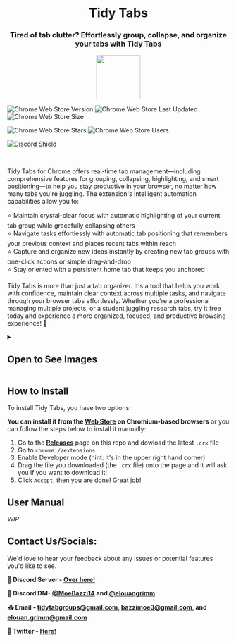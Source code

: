<h1 align="center">Tidy Tabs</h1>
<h3 align="center">Tired of tab clutter? Effortlessly group, collapse, and organize your tabs with Tidy Tabs</h3>

<p align="center">
<a href="https://chromewebstore.google.com/detail/tidy-tab-groups/fohgbkobjdckaapjimleemkolchkmebf">
<img style="height:100px" src="https://user-images.githubusercontent.com/53124886/111952712-34f12300-8aee-11eb-9fdd-ad579a1eb235.png"></img>
</a>
</p>

<img alt="Chrome Web Store Version" src="https://img.shields.io/chrome-web-store/v/fohgbkobjdckaapjimleemkolchkmebf?style=flat"> <img alt="Chrome Web Store Last Updated" src="https://img.shields.io/chrome-web-store/last-updated/fohgbkobjdckaapjimleemkolchkmebf?style=flat"> <img alt="Chrome Web Store Size" src="https://img.shields.io/chrome-web-store/size/fohgbkobjdckaapjimleemkolchkmebf">

<img alt="Chrome Web Store Stars" src="https://img.shields.io/chrome-web-store/stars/fohgbkobjdckaapjimleemkolchkmebf?style=flat"> <img alt="Chrome Web Store Users" src="https://img.shields.io/chrome-web-store/users/fohgbkobjdckaapjimleemkolchkmebf?style=flat">

[![Discord Shield](https://discord.com/api/guilds/1284250086003708025/widget.png?style=shield)](https://discord.gg/aBdAfNfGEv)

<br>

Tidy Tabs for Chrome offers real-time tab management—including comprehensive features for grouping, collapsing, highlighting, and smart positioning—to help you stay productive in your browser, no matter how many tabs you're juggling. The extension's intelligent automation capabilities allow you to:

⭐️ Maintain crystal-clear focus with automatic highlighting of your current tab group while gracefully collapsing others<br>
⭐️ Navigate tasks effortlessly with automatic tab positioning that remembers your previous context and places recent tabs within reach<br>
⭐️ Capture and organize new ideas instantly by creating new tab groups with one-click actions or simple drag-and-drop<br>
⭐️ Stay oriented with a persistent home tab that keeps you anchored

Tidy Tabs is more than just a tab organizer. It's a tool that helps you work with confidence, maintain clear context across multiple tasks, and navigate through your browser tabs effortlessly. Whether you're a professional managing multiple projects, or a student juggling research tabs, try it free today and experience a more organized, focused, and productive browsing experience! 💯

<div>
<details>
<summary><h2>Open to See Images</h2></summary>

<div>
  <img src="https://lh3.googleusercontent.com/mpGgPVTRagPdExl6LDqPWBbmX1-lozCc7a9gJG07wbwUAFXpxT1vL76avfQvSFrQN_LMfhKF4GrtuWlN_e-ww9RzAQ=s1280-w1280-h800" alt="" width="33%"  /><img src="https://lh3.googleusercontent.com/rOALgHclMPGd8szI5g_fxHV86b1VShRfC-hebz30ZXcZ2Z0pvgxeLbPBpMS-9kdqzyJcLGVdfDOyKieGxs3GhxwbULk=s1280-w1280-h800" alt="" width="33%"  />
  
  <img src="https://lh3.googleusercontent.com/S9K5_Vr6mrK75mOlioFZHq8vfleH7w-3wux_DOrjipgNVsK5hp7hJSLpLVu9ustKI2WSWHuQqhp2OUxPADkqS1FoV1c=s1280-w1280-h800" alt="" width="33%"  /><img src="https://lh3.googleusercontent.com/vf3NYFV1TwOXxvVqHAUP5dd6zySSeCWgHIqlV-DQN3okj3eRKkbX2adtF0p2PWRIPEFGAczsDJNcesKD_zAvvK6AwO4=s1280-w1280-h800" alt="" width="33%"  />
</div>
</details>
</div>

## How to Install

To install Tidy Tabs, you have two options:

**You can install it from the [Web Store](https://chromewebstore.google.com/detail/tidy-tab-groups/fohgbkobjdckaapjimleemkolchkmebf) on Chromium-based browsers** or you can follow the steps below to install it manually: 

1. Go to the **[Releases](https://github.com/TidyTabGroups/TidyTabGroups/releases)** page on this repo and dowload the latest `.crx` file
2. Go to `chrome://extensions`
3. Enable Developer mode (hint: it's in the upper right hand corner)
4. Drag the file you downloaded (the `.crx` file) onto the page and it will ask you if you want to download it!
5. Click `Accept`, then you are done! Great job!

## User Manual

*WIP*

## Contact Us/Socials:

We'd love to hear your feedback about any issues or potential features you'd like to see. 

**💬 Discord Server - [Over here!](https://discord.gg/aBdAfNfGEv)**

**💬 Discord DM- [@MoeBazzi14](https://discord.com/users/361687372141690880) and [@elouangrimm](https://discord.com/users/939697576419131462)**

**📤 Email - [tidytabgroups@gmail.com](mailto:tidytabgroups@gmail.com), [bazzimoe3@gmail.com](mailto:bazzimoe3@gmail.com), and [elouan.grimm@gmail.com](mailto:elouan.grimm@gmail.com)**

**🔗 Twitter - [Here!](https://x.com/TidyTabGroups)**
